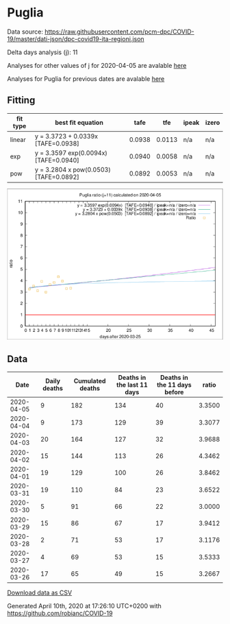 # Puglia

Data source: https://raw.githubusercontent.com/pcm-dpc/COVID-19/master/dati-json/dpc-covid19-ita-regioni.json

Delta days analysis (j): 11

Analyses for other values of j for 2020-04-05 are avalable [here](../README.md)

Analyses for Puglia for previous dates are avalable [here](../../README.md)

## Fitting 
|fit type|best fit equation|tafe|tfe|ipeak|izero|
|-------|-----|--------|------|---|---|
|linear|y = 3.3723 + 0.0339x  [TAFE=0.0938]|0.0938|0.0113|n/a|n/a|
|exp|y = 3.3597 exp(0.0094x)  [TAFE=0.0940]|0.0940|0.0058|n/a|n/a|
|pow|y = 3.2804 x pow(0.0503)  [TAFE=0.0892]|0.0892|0.0053|n/a|n/a|

![Plot](COVID-19_puglia_j11_2020-04-05.png)

## Data
|Date|Daily deaths|Cumulated deaths|Deaths in the last 11 days|Deaths in the 11 days before|ratio|
|----|----------|-----------|-------|--------------------|-----|
|2020-04-05|9|182|134|40|3.3500|
|2020-04-04|9|173|129|39|3.3077|
|2020-04-03|20|164|127|32|3.9688|
|2020-04-02|15|144|113|26|4.3462|
|2020-04-01|19|129|100|26|3.8462|
|2020-03-31|19|110|84|23|3.6522|
|2020-03-30|5|91|66|22|3.0000|
|2020-03-29|15|86|67|17|3.9412|
|2020-03-28|2|71|53|17|3.1176|
|2020-03-27|4|69|53|15|3.5333|
|2020-03-26|17|65|49|15|3.2667|

[Download data as CSV](COVID-19_puglia_j11_2020-04-05.csv)

Generated April 10th, 2020 at 17:26:10 UTC+0200 with https://github.com/robianc/COVID-19
